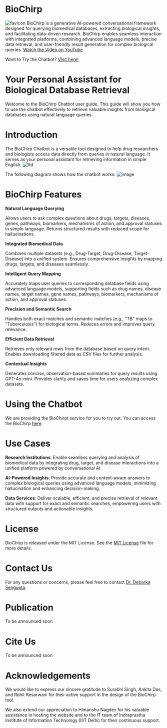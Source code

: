 # BioChirp
 ![favicon](https://github.com/user-attachments/assets/6a2d3449-3b16-44ce-a903-8a2bc4157030)
BioChirp is a generative AI-powered conversational framework designed for querying biomedical databases, extracting biological insights, and facilitating data-driven research. BioChirp enables seamless interaction with integrated platforms, combining advanced language models, precise data retrieval, and user-friendly result generation for complex biological queries.
[Watch the Video on YouTube](https://youtu.be/RV4LGLyLT1s)

Want to Try the Chatbot? [Visit here!](http://103.25.231.90:8003) 

# **Your Personal Assistant for Biological Database Retrieval**
Welcome to the BioChirp Chatbot user guide. This guide will show you how to use the chatbot effectively to retrieve valuable insights from biological databases using natural language queries.

# **Introduction**
The BioChirp Chatbot is a versatile tool designed to help drug researchers and biologists access data directly from queries in natural language. It serves as your personal assistant for retrieving information in simple English.
![ttd](https://github.com/user-attachments/assets/62db9886-b49d-4a13-ad70-8acb6a031773)


The following diagram shows how the chatbot works:
![image](https://github.com/user-attachments/assets/90b3ce54-f44a-4c83-a304-42c35f36529b)

# **BioChirp Features**

**Natural Language Querying**

Allows users to ask complex questions about drugs, targets, diseases, genes, pathways, biomarkers, mechanisms of action, and approval statuses in simple language.
Returns structured results with reduced scope for hallucinations.

**Integrated Biomedical Data**

Combines multiple datasets (e.g., Drug-Target, Drug-Disease, Target-Disease) into a unified system.
Ensures comprehensive insights by mapping drugs, targets, and diseases seamlessly.

**Intelligent Query Mapping**

Accurately maps user queries to corresponding database fields using advanced language models, supporting fields such as drug names, disease names, target names, gene names, pathways, biomarkers, mechanisms of action, and approval statuses.

**Precision and Semantic Search**

Handles both exact matches and semantic matches (e.g., "TB" maps to "Tuberculosis") for biological terms.
Reduces errors and improves query relevance.

**Efficient Data Retrieval**

Retrieves only relevant rows from the database based on query intent.
Enables downloading filtered data as CSV files for further analysis.

**Contextual Insights**

Generates concise, observation-based summaries for query results using GPT-4o-mini.
Provides clarity and saves time for users analyzing complex datasets.


# Using the Chatbot
We are providing the BioChirpt service for you to try out. You can access the BioChirp [here](https://www.biochirp.net).

# **Use Cases**

**Research Institutions**: Enable seamless querying and analysis of biomedical data by integrating drug, target, and disease interactions into a unified platform powered by conversational AI.

**AI-Powered Insights**: Provide accurate and context-aware answers to complex biological queries using advanced language models, minimizing hallucination and enhancing decision-making.

**Data Services**: Deliver scalable, efficient, and precise retrieval of relevant data with support for exact and semantic searches, empowering users with structured outputs and actionable insights.


# **License**
BioChirp is released under the MIT License. See the [MIT License](LICENSE) file for more details.



# **Contact Us** 
For any questions or concerns, please feel free to contact [Dr. Debarka Sengupta](mailto:debarka@iiitd.ac.in).


# **Publication**
To be announced soon

# **Cite Us**
To be announced soon

# **Acknowledgements**

We would like to express our sincere gratitude to Surabhi Singh, Ankita Das, and Rohit Kesarwani for their active support in the design of the BioChirp tool.

We also extend our appreciation to Himanshu Nagdev for his valuable assistance in hosting the website and to the IT team of Indraprastha Institute of Information Technology (IIIT Delhi) for their continuous support.


